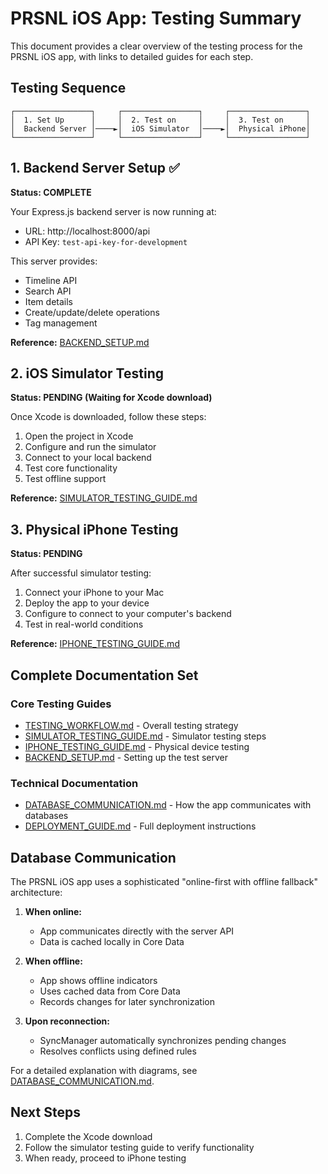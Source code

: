 # PRSNL iOS App: Testing Summary

This document provides a clear overview of the testing process for the PRSNL iOS app, with links to detailed guides for each step.

## Testing Sequence

```
┌─────────────────┐     ┌─────────────────┐     ┌─────────────────┐
│  1. Set Up      │     │  2. Test on     │     │  3. Test on     │
│  Backend Server │────►│  iOS Simulator  │────►│  Physical iPhone│
└─────────────────┘     └─────────────────┘     └─────────────────┘
```

## 1. Backend Server Setup ✅

**Status: COMPLETE**

Your Express.js backend server is now running at:
- URL: http://localhost:8000/api
- API Key: `test-api-key-for-development`

This server provides:
- Timeline API
- Search API
- Item details
- Create/update/delete operations
- Tag management

**Reference:** [BACKEND_SETUP.md](./BACKEND_SETUP.md)

## 2. iOS Simulator Testing

**Status: PENDING (Waiting for Xcode download)**

Once Xcode is downloaded, follow these steps:
1. Open the project in Xcode
2. Configure and run the simulator
3. Connect to your local backend
4. Test core functionality
5. Test offline support

**Reference:** [SIMULATOR_TESTING_GUIDE.md](./SIMULATOR_TESTING_GUIDE.md)

## 3. Physical iPhone Testing

**Status: PENDING**

After successful simulator testing:
1. Connect your iPhone to your Mac
2. Deploy the app to your device
3. Configure to connect to your computer's backend
4. Test in real-world conditions

**Reference:** [IPHONE_TESTING_GUIDE.md](./IPHONE_TESTING_GUIDE.md)

## Complete Documentation Set

### Core Testing Guides
- [TESTING_WORKFLOW.md](./TESTING_WORKFLOW.md) - Overall testing strategy
- [SIMULATOR_TESTING_GUIDE.md](./SIMULATOR_TESTING_GUIDE.md) - Simulator testing steps
- [IPHONE_TESTING_GUIDE.md](./IPHONE_TESTING_GUIDE.md) - Physical device testing
- [BACKEND_SETUP.md](./BACKEND_SETUP.md) - Setting up the test server

### Technical Documentation
- [DATABASE_COMMUNICATION.md](./DATABASE_COMMUNICATION.md) - How the app communicates with databases
- [DEPLOYMENT_GUIDE.md](./DEPLOYMENT_GUIDE.md) - Full deployment instructions

## Database Communication

The PRSNL iOS app uses a sophisticated "online-first with offline fallback" architecture:

1. **When online:**
   - App communicates directly with the server API
   - Data is cached locally in Core Data

2. **When offline:**
   - App shows offline indicators
   - Uses cached data from Core Data
   - Records changes for later synchronization

3. **Upon reconnection:**
   - SyncManager automatically synchronizes pending changes
   - Resolves conflicts using defined rules

For a detailed explanation with diagrams, see [DATABASE_COMMUNICATION.md](./DATABASE_COMMUNICATION.md).

## Next Steps

1. Complete the Xcode download
2. Follow the simulator testing guide to verify functionality
3. When ready, proceed to iPhone testing